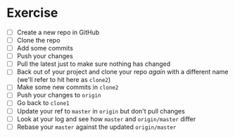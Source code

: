 # Exercise

- [ ] Create a new repo in GitHub
- [ ] Clone the repo
- [ ] Add some commits
- [ ] Push your changes
- [ ] Pull the latest just to make sure nothing has changed
- [ ] Back out of your project and clone your repo *again* with a different name (we'll refer to hit here as `clone2`)
- [ ] Make some new commits in `clone2`
- [ ] Push your changes to `origin`
- [ ] Go back to `clone1`
- [ ] Update your ref to `master` in `origin` but don't pull changes
- [ ] Look at your log and see how `master` and `origin/master` differ
- [ ] Rebase your `master` against the updated `origin/master`
